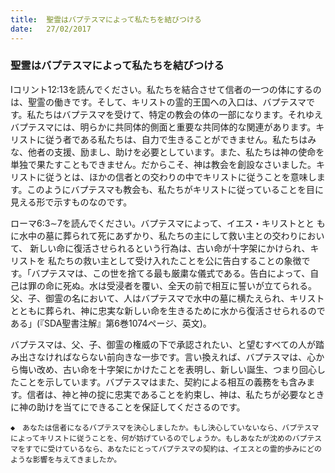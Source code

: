 ```yaml
---
title:  聖霊はバプテスマによって私たちを結びつける
date:   27/02/2017
---
```


### 聖霊はバプテスマによって私たちを結びつける

Iコリント12:13を読んでください。私たちを結合させて信者の一つの体にするのは、聖霊の働きです。そして、キリストの霊的王国への入口は、バプテスマです。私たちはバプテスマを受けて、特定の教会の体の一部になります。それゆえバプテスマには、明らかに共同体的側面と重要な共同体的な関連があります。キリストに従う者である私たちは、自力で生きることができません。私たちはみな、他者の支援、励まし、助けを必要としています。また、私たちは神の使命を単独で果たすこともできません。だからこそ、神は教会を創設なさいました。キリストに従うとは、ほかの信者との交わりの中でキリストに従うことを意味します。このようにバプテスマも教会も、私たちがキリストに従っていることを目に見える形で示すものなのです。

ローマ6:3∼7を読んでください。バプテスマによって、イエス・キリストとと
もに水中の墓に葬られて死にあずかり、私たちの主にして救い主との交わりにおいて、
新しい命に復活させられるという行為は、古い命が十字架にかけられ、キリストを
私たちの救い主として受け入れたことを公に告白することの象徴です。「バプテスマは、この世を捨てる最も厳粛な儀式である。告白によって、自己は罪の命に死ぬ。水は受浸者を覆い、全天の前で相互に誓いが立てられる。父、子、御霊の名において、人はバプテスマで水中の墓に横たえられ、キリストとともに葬られ、神に忠実な新しい命を生きるために水から復活させられるのである」(『SDA聖書注解』第6巻1074ページ、英文)。

バプテスマは、父、子、御霊の権威の下で承認されたい、と望むすべての人が踏み出さなければならない前向きな一歩です。言い換えれば、バプテスマは、心から悔い改め、古い命を十字架にかけたことを表明し、新しい誕生、つまり回心したことを示しています。バプテスマはまた、契約による相互の義務をも含みます。信者は、神と神の掟に忠実であることを約束し、神は、私たちが必要なときに神の助けを当てにできることを保証してくださるのです。

`◆　あなたは信者になるバプテスマを決心しましたか。もし決心していないなら、バプテスマによってキリストに従うことを、何が妨げているのでしょうか。もしあなたが沈めのバプテスマをすでに受けているなら、あなたにとってバプテスマの契約は、イエスとの霊的歩みにどのような影響を与えてきましたか。`

